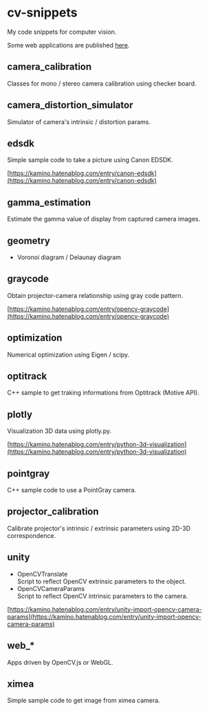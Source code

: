 # cv-snippets

My code snippets for computer vision.

Some web applications are published [here](https://kamino410.github.io/cv-snippets).

## camera_calibration
Classes for mono / stereo camera calibration using checker board.

## camera_distortion_simulator
Simulator of camera's intrinsic / distortion params.

## edsdk
Simple sample code to take a picture using Canon EDSDK.

[https://kamino.hatenablog.com/entry/canon-edsdk](https://kamino.hatenablog.com/entry/canon-edsdk)

## gamma_estimation
Estimate the gamma value of display from captured camera images.

## geometry
* Voronoi diagram / Delaunay diagram

## graycode
Obtain projector-camera relationship using gray code pattern.

[https://kamino.hatenablog.com/entry/opencv-graycode](https://kamino.hatenablog.com/entry/opencv-graycode)

## optimization
Numerical optimization using Eigen / scipy.

## optitrack
C++ sample to get traking informations from Optitrack (Motive API).

## plotly
Visualization 3D data using plotly.py.

[https://kamino.hatenablog.com/entry/python-3d-visualization](https://kamino.hatenablog.com/entry/python-3d-visualization)

## pointgray
C++ sample code to use a PointGray camera.

## projector_calibration
Calibrate projector's intrinsic / extrinsic parameters using 2D-3D correspondence.

## unity
* OpenCVTranslate<br>Script to reflect OpenCV extrinsic parameters to the object.
* OpenCVCameraParams<br>Script to reflect OpenCV intrinsic parameters to the camera.

[https://kamino.hatenablog.com/entry/unity-import-opencv-camera-params](https://kamino.hatenablog.com/entry/unity-import-opencv-camera-params)

## web_*
Apps driven by OpenCV.js or WebGL.

## ximea
Simple sample code to get image from ximea camera.
